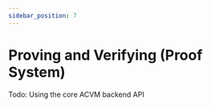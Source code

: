 ```yaml
---
sidebar_position: 7
---
```


# Proving and Verifying (Proof System)

Todo: Using the core ACVM backend API